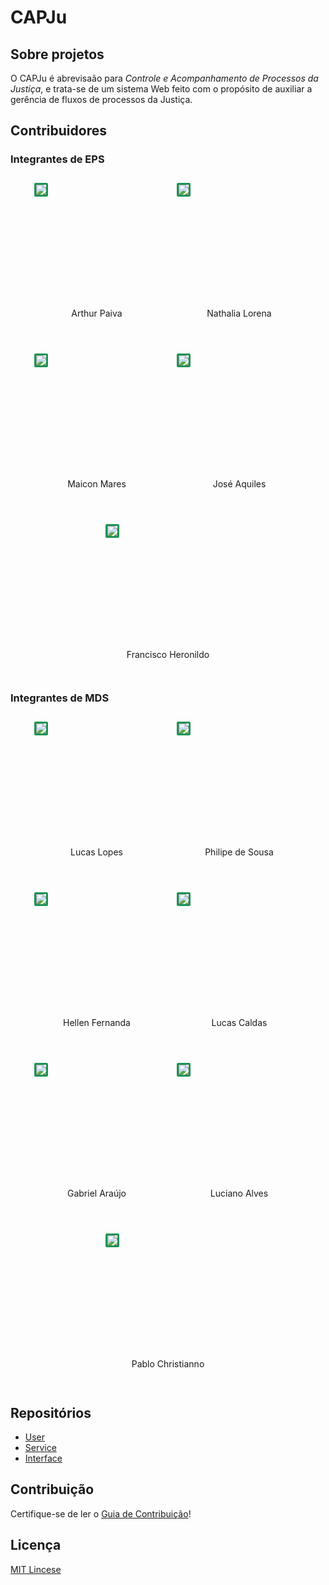 # CAPJu

## Sobre projetos

O CAPJu é abrevisaão para _Controle e Acompanhamento de Processos da Justiça_, e trata-se de um sistema Web feito com o propósito de auxiliar a gerência de fluxos de processos da Justiça.

## Contribuidores

### Integrantes de EPS

<div  style="display: flex; flex-wrap: wrap; justify-content: center; margin-top: 2em; gap: 2em">

  <div  style="display: flex; flex-direction: column; align-items: center; margin-bottom: 2em">
    <div style="width: 200px; height: 200px">
      <img style="border-radius: 10%; border: 3px solid #1b9454" src="https://avatars.githubusercontent.com/u/38506981?v=4"/>
    </div>
    <label>Arthur Paiva</label>
  </div>

  <div  style="display: flex; flex-direction: column; align-items: center; margin-bottom: 2em">
    <div style="width: 200px; height: 200px">
      <img style="border-radius: 10%; border: 3px solid #1b9454" src="https://avatars.githubusercontent.com/u/38087662?v=4"/>
    </div>
    <label>Nathalia Lorena</label>
  </div>

  <div  style="display: flex; flex-direction: column; align-items: center; margin-bottom: 2em">
    <div style="width: 200px; height: 200px">
      <img style="border-radius: 10%; border: 3px solid #1b9454" src="https://avatars.githubusercontent.com/u/47460478?v=4"/>
    </div>
    <label>Maicon Mares </label>
  </div>

  <div  style="display: flex; flex-direction: column; align-items: center; margin-bottom: 2em;">
    <div style="width: 200px; height: 200px">
      <img style="border-radius: 10%; border: 3px solid #1b9454" src="https://avatars.githubusercontent.com/u/30989672?v=4"/>
    </div>
    <label>José Aquiles</label>
  </div>

  <div  style="display: flex; flex-direction: column; align-items: center; margin-bottom: 2em">
    <div style="width: 200px; height: 200px">
      <img style="border-radius: 10%; border: 3px solid #1b9454" src="https://avatars.githubusercontent.com/u/30841230?v=4"/>
    </div>
    <label>Francisco Heronildo</label>
  </div>

</div>

### Integrantes de MDS

<div  style="display: flex; flex-wrap: wrap; justify-content: center; margin-top: 2em; gap: 2em">

  <div  style="display: flex; flex-direction: column; align-items: center; margin-bottom: 2em">
    <div style="width: 200px; height: 200px">
      <img style="border-radius: 10%; border: 3px solid #1b9454" src="https://avatars.githubusercontent.com/u/88348202?v=4"/>
    </div>
    <label>Lucas Lopes</label>
  </div>

  <div  style="display: flex; flex-direction: column; align-items: center; margin-bottom: 2em">
    <div style="width: 200px; height: 200px">
      <img style="border-radius: 10%; border: 3px solid #1b9454" src="https://avatars.githubusercontent.com/u/78869177?v=4"/>
    </div>
    <label>Philipe de Sousa</label>
  </div>

  <div  style="display: flex; flex-direction: column; align-items: center; margin-bottom: 2em">
    <div style="width: 200px; height: 200px">
      <img style="border-radius: 10%; border: 3px solid #1b9454" src="https://avatars.githubusercontent.com/u/84354824?v=4"/>
    </div>
    <label>Hellen Fernanda</label>
  </div>

  <div  style="display: flex; flex-direction: column; align-items: center; margin-bottom: 2em">
    <div style="width: 200px; height: 200px">
      <img style="border-radius: 10%; border: 3px solid #1b9454" src="https://avatars.githubusercontent.com/u/90349578?v=4"/>
    </div>
    <label>Lucas Caldas</label>
  </div>

  <div  style="display: flex; flex-direction: column; align-items: center; margin-bottom: 2em">
    <div style="width: 200px; height: 200px">
      <img style="border-radius: 10%; border: 3px solid #1b9454" src="https://avatars.githubusercontent.com/u/54045772?v=4"/>
    </div>
    <label>Gabriel Araújo</label>
  </div>

  <div  style="display: flex; flex-direction: column; align-items: center; margin-bottom: 2em">
    <div style="width: 200px; height: 200px">
      <img style="border-radius: 10%; border: 3px solid #1b9454" src="https://avatars.githubusercontent.com/u/70213140?v=4"/>
    </div>
    <label>Luciano Alves</label>
  </div>

  <div  style="display: flex; flex-direction: column; align-items: center; margin-bottom: 2em">
    <div style="width: 200px; height: 200px">
      <img style="border-radius: 10%; border: 3px solid #1b9454" src="https://avatars.githubusercontent.com/u/69868387?v=4"/>
    </div>
    <label>Pablo Christianno</label>
  </div>

</div>

## Repositórios

- [User](https://github.com/fga-eps-mds/2022-1-CAPJu-User)
- [Service](https://github.com/fga-eps-mds/2022-1-CAPJu-Service)
- [Interface](https://github.com/fga-eps-mds/2022-1-CAPJu-Interface)

## Contribuição

Certifique-se de ler o [Guia de Contribuição](https://github.com/fga-eps-mds/2022-1-CAPJu-Doc/blob/main/.github/CONTRIBUTING.md)!

## Licença

[MIT Lincese](https://github.com/fga-eps-mds/2022-1-CAPJu-Doc/blob/main/LICENSE)
